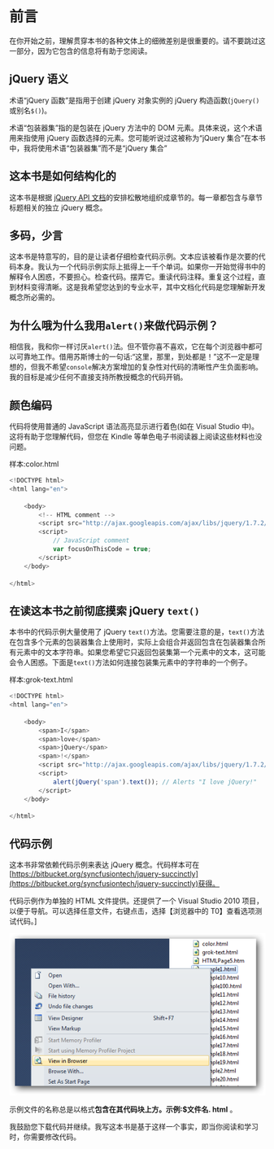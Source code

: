 # 前言

在你开始之前，理解贯穿本书的各种文体上的细微差别是很重要的。请不要跳过这一部分，因为它包含的信息将有助于您阅读。

## jQuery 语义

术语“jQuery 函数”是指用于创建 jQuery 对象实例的 jQuery 构造函数(`jQuery()` 或别名`$()`)。

术语“包装器集”指的是包装在 jQuery 方法中的 DOM 元素。具体来说，这个术语用来指使用 jQuery 函数选择的元素。您可能听说过这被称为“jQuery 集合”在本书中，我将使用术语“包装器集”而不是“jQuery 集合”

## 这本书是如何结构化的

这本书是根据 [jQuery API 文档](http://docs.jquery.com/Main_Page)的安排松散地组织成章节的。每一章都包含与章节标题相关的独立 jQuery 概念。

## 多码，少言

这本书是特意写的，目的是让读者仔细检查代码示例。文本应该被看作是次要的代码本身。我认为一个代码示例实际上抵得上一千个单词。如果你一开始觉得书中的解释令人困惑，不要担心。检查代码。摆弄它。重读代码注释。重复这个过程，直到材料变得清晰。这是我希望您达到的专业水平，其中文档化代码是您理解新开发概念所必需的。

## 为什么哦为什么我用`alert()`来做代码示例？

相信我，我和你一样讨厌`alert()`法。但不管你喜不喜欢，它在每个浏览器中都可以可靠地工作。借用苏斯博士的一句话:“这里，那里，到处都是！”这不一定是理想的，但我不希望`console`解决方案增加的复杂性对代码的清晰性产生负面影响。我的目标是减少任何不直接支持所教授概念的代码开销。

## 颜色编码

代码将使用普通的 JavaScript 语法高亮显示进行着色(如在 Visual Studio 中)。这将有助于您理解代码，但您在 Kindle 等单色电子书阅读器上阅读这些材料也没问题。

样本:color.html

```js
<!DOCTYPE html>
<html lang="en">

    <body>
        <!-- HTML comment -->
        <script src="http://ajax.googleapis.com/ajax/libs/jquery/1.7.2/jquery.min.js"></script>
        <script>
            // JavaScript comment 
            var focusOnThisCode = true;
        </script>
    </body>

</html>

```

## 在读这本书之前彻底摸索 jQuery `text()`

本书中的代码示例大量使用了 jQuery `text()`方法。您需要注意的是，`text()`方法在包含多个元素的包装器集合上使用时，实际上会组合并返回包含在包装器集合所有元素中的文本字符串。如果您希望它只返回包装集第一个元素中的文本，这可能会令人困惑。下面是`text()`方法如何连接包装集元素中的字符串的一个例子。

样本:grok-text.html

```js
<!DOCTYPE html>
<html lang="en">

    <body>
        <span>I</span>
        <span>love</span>
        <span>jQuery</span>
        <span>!</span>
        <script src="http://ajax.googleapis.com/ajax/libs/jquery/1.7.2/jquery.min.js"></script>
        <script>
            alert(jQuery('span').text()); // Alerts "I love jQuery!"
        </script>
    </body>

</html>

```

## 代码示例

这本书非常依赖代码示例来表达 jQuery 概念。代码样本可在[https://bitbucket.org/syncfusiontech/jquery-succinctly](https://bitbucket.org/syncfusiontech/jquery-succinctly)获得。

代码示例作为单独的 HTML 文件提供。还提供了一个 Visual Studio 2010 项目，以便于导航。可以选择任意文件，右键点击，选择【浏览器中的 T0】查看选项测试代码。]

![jq1](img/image006.png)

示例文件的名称总是以格式**包含在其代码块上方。示例:$文件名. html** 。

我鼓励您下载代码并继续。我写这本书是基于这样一个事实，即当你阅读和学习时，你需要修改代码。